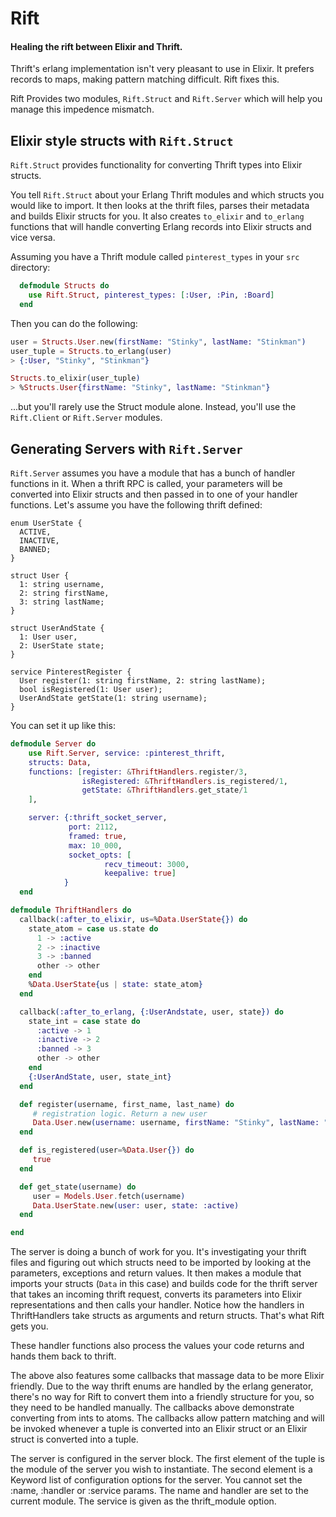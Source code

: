 
# Rift

#### Healing the rift between Elixir and Thrift.

Thrift's erlang implementation isn't very pleasant to use in Elixir. It prefers records to maps, making pattern matching difficult. Rift fixes this.

Rift Provides two modules, `Rift.Struct` and `Rift.Server` which will help you manage this impedence mismatch.


## Elixir style structs with `Rift.Struct`

`Rift.Struct` provides functionality for converting Thrift types into Elixir structs.

You tell `Rift.Struct` about your Erlang Thrift modules and which structs you would like to import. It then looks at the thrift files, parses their metadata and builds Elixir structs for you. It also creates `to_elixir` and `to_erlang` functions that will handle converting Erlang records into Elixir structs and vice versa.

Assuming you have a Thrift module called `pinterest_types` in your `src` directory:

```elixir
  defmodule Structs do
    use Rift.Struct, pinterest_types: [:User, :Pin, :Board]
  end
```

Then you can do the following:

```elixir
user = Structs.User.new(firstName: "Stinky", lastName: "Stinkman")
user_tuple = Structs.to_erlang(user)
> {:User, "Stinky", "Stinkman"}

Structs.to_elixir(user_tuple)
> %Structs.User{firstName: "Stinky", lastName: "Stinkman"}

```

...but you'll rarely use the Struct module alone. Instead, you'll use the `Rift.Client` or `Rift.Server` modules.


## Generating Servers with `Rift.Server`

`Rift.Server` assumes you have a module that has a bunch of handler functions in it. When a thrift RPC is called, your parameters will be converted into Elixir structs and then passed in to one of your handler functions. Let's assume you have the following thrift defined:

```thrift
enum UserState {
  ACTIVE,
  INACTIVE,
  BANNED;
}

struct User {
  1: string username,
  2: string firstName,
  3: string lastName;
}

struct UserAndState {
  1: User user,
  2: UserState state;
}

service PinterestRegister {
  User register(1: string firstName, 2: string lastName);
  bool isRegistered(1: User user);
  UserAndState getState(1: string username);
}
```

You can set it up like this:


```elixir
defmodule Server do
    use Rift.Server, service: :pinterest_thrift,
    structs: Data,
    functions: [register: &ThriftHandlers.register/3,
                isRegistered: &ThriftHandlers.is_registered/1,
                getState: &ThriftHandlers.get_state/1
    ],

    server: {:thrift_socket_server,
             port: 2112,
             framed: true,
             max: 10_000,
             socket_opts: [
                     recv_timeout: 3000,
                     keepalive: true]
            }
  end

defmodule ThriftHandlers do
  callback(:after_to_elixir, us=%Data.UserState{}) do
    state_atom = case us.state do
      1 -> :active
      2 -> :inactive
      3 -> :banned
      other -> other
    end
    %Data.UserState{us | state: state_atom}
  end

  callback(:after_to_erlang, {:UserAndstate, user, state}) do
    state_int = case state do
      :active -> 1
      :inactive -> 2
      :banned -> 3
      other -> other
    end
    {:UserAndState, user, state_int}
  end

  def register(username, first_name, last_name) do
     # registration logic. Return a new user
     Data.User.new(username: username, firstName: "Stinky", lastName: "Stinkman")
  end

  def is_registered(user=%Data.User{}) do
     true
  end

  def get_state(username) do
     user = Models.User.fetch(username)
     Data.UserState.new(user: user, state: :active)
  end

end
```

The server is doing a bunch of work for you. It's investigating your thrift files and figuring out which structs need to be imported by looking at the parameters, exceptions and return values. It then makes a module that imports your structs (`Data` in this case) and builds code for the thrift server that takes an incoming thrift request, converts its parameters into Elixir representations and then calls your handler. Notice how the handlers in ThriftHandlers take structs as arguments and return structs. That's what Rift gets you.

These handler functions also process the values your code returns and hands them back to thrift.

The above also features some callbacks that massage data to be more Elixir friendly. Due to the way thrift enums are handled by the erlang generator, there's no way for Rift to convert them into a friendly structure for you, so they need to be handled manually. The callbacks above demonstrate converting from ints to atoms. The callbacks allow pattern matching and will be invoked whenever a tuple is converted into an Elixir struct or an Elixir struct is converted into a tuple.

The server is configured in the server block. The first element of the tuple is the module of the server you wish to instantiate. The second element is a Keyword list of configuration options for the server. You cannot set the :name, :handler or :service params. The name and handler are set to the current module. The service is given as the thrift_module option.
